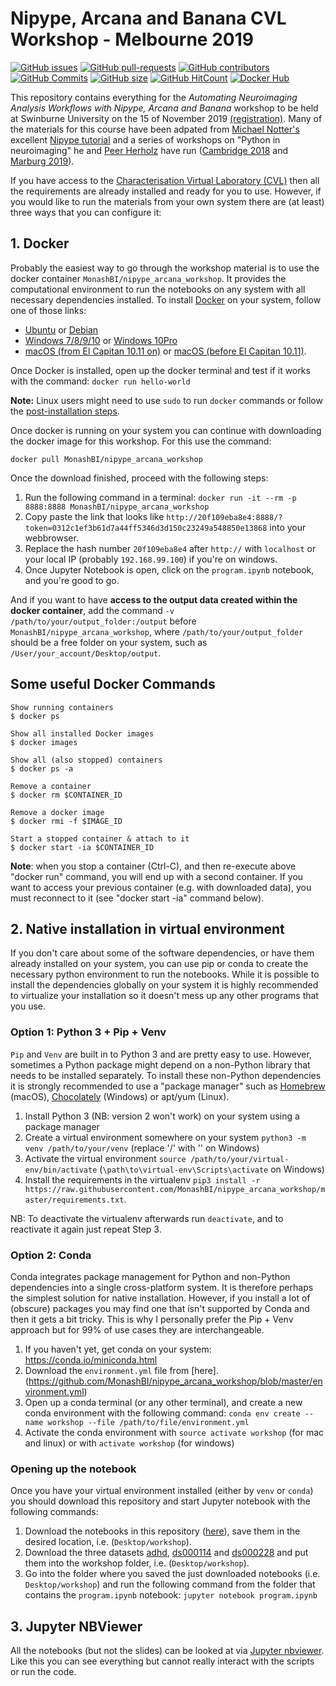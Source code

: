 # Nipype, Arcana and Banana CVL Workshop - Melbourne 2019

[![GitHub issues](https://img.shields.io/github/issues/MonashBI/nipype_arcana_workshop.svg)](https://github.com/MonashBI/nipype_arcana_workshop/issues/)
[![GitHub pull-requests](https://img.shields.io/github/issues-pr/MonashBI/nipype_arcana_workshop.svg)](https://github.com/MonashBI/nipype_arcana_workshop/pulls/)
[![GitHub contributors](https://img.shields.io/github/contributors/MonashBI/nipype_arcana_workshop.svg)](https://GitHub.com/MonashBI/nipype_arcana_workshop/graphs/contributors/)
[![GitHub Commits](https://github-basic-badges.herokuapp.com/commits/MonashBI/nipype_arcana_workshop.svg)](https://github.com/MonashBI/nipype_arcana_workshop/commits/master)
[![GitHub size](https://github-size-badge.herokuapp.com/MonashBI/nipype_arcana_workshop.svg)](https://github.com/MonashBI/nipype_arcana_workshop/archive/master.zip)
[![GitHub HitCount](http://hits.dwyl.io/MonashBI/nipype_arcana_workshop.svg)](http://hits.dwyl.io/MonashBI/nipype_arcana_workshop)
[![Docker Hub](https://img.shields.io/docker/pulls/MonashBI/nipype_arcana_workshop.svg?maxAge=2592000)](https://hub.docker.com/r/MonashBI/nipype_arcana_workshop/)

This repository contains everything for the *Automating Neuroimaging Analysis Workflows with Nipype, Arcana and Banana* workshop to be held at Swinburne University on the 15 of November 2019 [(registration)](https://www.eventbrite.com.au/e/automating-neuroimaging-analysis-workflows-with-nipype-arcana-and-banana-registration-69832758661). Many of the materials for this course have been adpated from [Michael Notter's](https://github.com/miykael) excellent [Nipype tutorial](https://github.com/miykael/nipype_tutorial) and a series of workshops on "Python in neuroimaging" he and [Peer Herholz](https://github.com/PeerHerholz) have run ([Cambridge 2018](https://nbviewer.jupyter.org/github/miykael/workshop_cambridge/blob/master/program.ipynb) and [Marburg 2019](https://nbviewer.jupyter.org/github/PeerHerholz/workshop_marburg/blob/master/program.ipynb)).

If you have access to the [Characterisation Virtual Laboratory (CVL)](https://www.cvl.org.au) then all the requirements are already installed and ready for you to use. However, if you would like to run the materials from your own system there are (at least) three ways that you can configure it:

## 1. Docker

Probably the easiest way to go through the workshop material is to use the docker container `MonashBI/nipype_arcana_workshop`. It provides the computational environment to run the notebooks on any system with all necessary dependencies installed. To install [Docker](https://www.docker.com/) on your system, follow one of those links:

 - [Ubuntu](https://docs.docker.com/engine/installation/linux/ubuntu/) or [Debian](https://docs.docker.com/engine/installation/linux/docker-ce/debian/)
 - [Windows 7/8/9/10](https://docs.docker.com/toolbox/toolbox_install_windows/) or [Windows 10Pro](https://docs.docker.com/docker-for-windows/install/)
 - [macOS (from El Capitan 10.11 on)](https://docs.docker.com/docker-for-mac/install/) or [macOS (before El Capitan 10.11)](https://docs.docker.com/toolbox/toolbox_install_mac/).

Once Docker is installed, open up the docker terminal and test if it works with the command: `docker run hello-world`

**Note:** Linux users might need to use ``sudo`` to run ``docker`` commands or follow the [post-installation steps](https://docs.docker.com/engine/installation/linux/linux-postinstall/).

Once docker is running on your system you can continue with downloading the docker image for this workshop. For this use the command:

`docker pull MonashBI/nipype_arcana_workshop`

Once the download finished, proceed with the following steps:

1. Run the following command in a terminal: ```docker run -it --rm -p 8888:8888 MonashBI/nipype_arcana_workshop```
2. Copy paste the link that looks like ```http://20f109eba8e4:8888/?token=0312c1ef3b61d7a44ff5346d3d150c23249a548850e13868``` into your webbrowser.
3. Replace the hash number ```20f109eba8e4``` after `http://` with `localhost` or your local IP (probably `192.168.99.100`) if you're on windows.
4. Once Jupyter Notebook is open, click on the `program.ipynb` notebook, and you're good to go.

And if you want to have **access to the output data created within the docker container**, add the command  `-v /path/to/your/output_folder:/output` before `MonashBI/nipype_arcana_workshop`, where `/path/to/your/output_folder` should be a free folder on your system, such as `/User/your_account/Desktop/output`.

## Some useful Docker Commands

    Show running containers
    $ docker ps

    Show all installed Docker images
    $ docker images

    Show all (also stopped) containers
    $ docker ps -a

    Remove a container
    $ docker rm $CONTAINER_ID

    Remove a docker image
    $ docker rmi -f $IMAGE_ID

    Start a stopped container & attach to it
    $ docker start -ia $CONTAINER_ID

**Note**: when you stop a container (Ctrl-C), and then re-execute above "docker run" command, you will end up with a second container. If you want to access your previous container (e.g. with downloaded data), you must reconnect to it (see "docker start -ia" command below).



## 2. Native installation in virtual environment

If you don't care about some of the software dependencies, or have them already installed on your system, you can use pip or conda to create the necessary python environment to run the notebooks. While it is possible to install the dependencies globally on your system it is highly recommended to virtualize your installation so it doesn't mess up any other programs that you use.

### Option 1: Python 3 + Pip + Venv

`Pip` and `Venv` are built in to Python 3 and are pretty easy to use. However, sometimes a Python package might depend on a non-Python library that needs
to be installed separately. To install these non-Python dependencies it is strongly recommended to use a "package manager" such as [Homebrew](http://brew.sh) (macOS), [Chocolately](http://chocolatey.org) (Windows) or apt/yum (Linux).

1. Install Python 3 (NB: version 2 won't work) on your system using a package manager
2. Create a virtual environment somewhere on your system `python3 -m venv /path/to/your/venv` (replace '/' with '\' on Windows)
3. Activate the virtual environment `source /path/to/your/virtual-env/bin/activate` (`\path\to\virtual-env\Scripts\activate` on Windows)
4. Install the requirements in the virtualenv `pip3 install -r https://raw.githubusercontent.com/MonashBI/nipype_arcana_workshop/master/requirements.txt`.

NB: To deactivate the virtualenv afterwards run `deactivate`, and to reactivate it again just repeat Step 3.

### Option 2: Conda

Conda integrates package management for Python and non-Python dependencies into a single cross-platform system. It is therefore perhaps the simplest solution for native installation. However, if you install a lot of (obscure) packages you may find one that isn't supported by Conda and then it gets a bit tricky. This is why I personally prefer the Pip + Venv approach but for 99% of use cases they are interchangeable.

1. If you haven't yet, get conda on your system: https://conda.io/miniconda.html
2. Download the `environment.yml` file from [here].(https://github.com/MonashBI/nipype_arcana_workshop/blob/master/environment.yml)
3. Open up a conda terminal (or any other terminal), and create a new conda environment with the following command: `conda env create --name workshop --file /path/to/file/environment.yml`
4. Activate the conda environment with `source activate workshop` (for mac and linux) or with `activate workshop` (for windows)

### Opening up the notebook

Once you have your virtual environment installed (either by `venv` or `conda`) you should download this repository and start Jupyter notebook with the following commands:

1. Download the notebooks in this repository ([here](https://github.com/MonashBI/nipype_arcana_workshop/archive/master.zip)), save them in the desired location, i.e. (`Desktop/workshop`).
2. Download the three datasets [adhd](https://www.dropbox.com/sh/wl0auzjfnp2jia3/AAChCae4sCHzB8GJ02VHGOYQa?dl=1), [ds000114](https://www.dropbox.com/sh/s0m8iz8fer3j5el/AACMamy4DyTMHMBud1IVgEDka?dl=1) and [ds000228](https://drive.google.com/file/d/1TWMVjjsBzWJvOx_uq-YVbJU4Yw0Ob0Wh/view?usp=sharing) and put them into the workshop folder, i.e. (`Desktop/workshop`).
3. Go into the folder where you saved the just downloaded notebooks (i.e. `Desktop/workshop`) and run the following command from the folder that contains the `program.ipynb` notebook: `jupyter notebook program.ipynb`


## 3. Jupyter NBViewer

All the notebooks (but not the slides) can be looked at via [Jupyter nbviewer](https://nbviewer.jupyter.org/github/MonashBI/nipype_arcana_workshop/blob/master/program.ipynb). Like this you can see everything but cannot really interact with the scripts or run the code.
